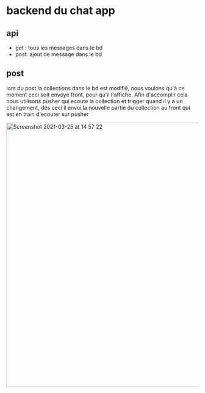 # backend du chat app

## api
- get : tous les messages dans le bd
- post: ajout de message dans le bd

## post

lors du post la collections dans le bd est modifié, nous voulons qu'à ce moment ceci soit envoyé front, pour qu'il l'affiche.
Afin d'accomplir cela nous utilisons pusher qui ecoute la collection et trigger quand il y a un changement, dés ceci il envoi la nouvelle partie du collection au front qui est en train d'ecouter sur pusher

<img width="693" alt="Screenshot 2021-03-25 at 14 57 22" src="https://user-images.githubusercontent.com/71285263/112484642-68e07880-8d7a-11eb-9192-2cb3fae8997e.png">
